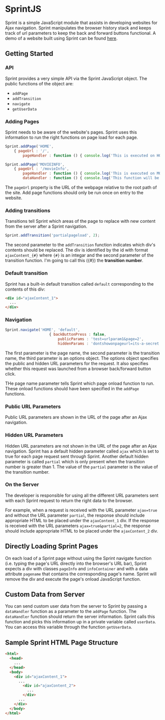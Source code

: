# SprintJS

Sprint is a simple JavaScript module that assists in developing websites for Ajax navigation. Sprint manipulates the browser history stack and keeps track of url parameters to keep the back and forward buttons functional. A demo of a website built using Sprint can be found [here](https://github.com/kevinpanxc/sprintjs-rails-demo).

## Getting Started

### API

Sprint provides a very simple API via the Sprint JavaScript object. The public functions of the object are:

* `addPage`
* `addTransition`
* `navigate`
* `getUserData`

### Adding Pages

Sprint needs to be aware of the website's pages. Sprint uses this information to run the right functions on page load for each page.

```js
Sprint.addPage('HOME',
	{ pageUrl : '/',
		pageHandler : function () { console.log('This is executed on HOME page load') } });

Sprint.addPage('MOVIEINFO',
	{ pageUrl : '/movieInfo',
		pageHandler : function () { console.log('This is executed on MOVIEINFO page load') }, 
		dataHandler : function () { console.log('This function will be explained later!') }});
```

The `pageUrl` property is the URL of the webpage relative to the root path of the site. Add page functions should only be run once on entry to the website.

### Adding transitions

Transitions tell Sprint which areas of the page to replace with new content from the server after a Sprint navigation.

```js
Sprint.addTransition('partialpageload', 2);
```

The second parameter to the `addTransition` function indicates which div's contents should be replaced. The div is identified by the id with format `ajaxContent_{#}` where `{#}` is an integar and the second parameter of the transition function. I'm going to call this ({#}) the **transition number**.

### Default transition

Sprint has a built-in default transition called `default` corresponding to the contents of this div:

```HTML
<div id="ajaxContent_1">
  ...
</div>
```

### Navigation

```js
Sprint.navigate('HOME', 'default',
					{ backButtonPress : false, 
						publicParams : 'test=urlparam1&page=2',
						hiddenParams : 'dontshowonpageurl=its-a-secret'});
```

The first parameter is the page name, the second parameter is the transition name, the third parameter is an options object. The options object specifies the public and hidden URL parameters for the request. It also specifies whether this request was launched from a browser back/forward button click.

THe page name parameter tells Sprint which page onload function to run. These onload functions should have been specified in the `addPage` functions.

### Public URL Parameters

Public URL parameters are shown in the URL of the page after an Ajax navigation.

### Hidden URL Parameters

Hidden URL parameters are not shown in the URL of the page after an Ajax navigation. Sprint has a default hidden parameter called `ajax` which is set to true for each page request sent through Sprint. Another default hidden parameter is called `partial` which is only present when the transition number is greater than 1. The value of the `partial` parameter is the value of the transition number.

### On the Server

The developer is responsible for using all the different URL parameters sent with each Sprint request to return the right data to the browser. 

For example, when a request is received with the URL parameter `ajax=true` and without the URL parameter `partial`, the response should include appropriate HTML to be placed under the `ajaxContent_1` div. If the response is received with the URL parameters `ajax=true&partial=2`, the response should include appropriate HTML to be placed under the `ajaxContent_2` div.

## Directly Loading Sprint Pages

On each load of a Sprint page without using the Sprint navigate function (i.e. typing the page's URL directly into the browser's URL bar), Sprint expects a div with classes `pageInfo` and `infoContainer` and with a data attribute `pagename` that contains the corresponding page's name. Sprint will remove the div and execute the page's onload JavaScript function.

## Custom Data from Server

You can send custom user data from the server to Sprint by passing a `dataHandler` function as a parameter to the `addPage` function. The `dataHandler` function should return the server information. Sprint calls this function and picks this information up in a private variable called `userData`. You can access this variable through the function `getUserData`.

## Sample Sprint HTML Page Structure

```HTML
<html>
  <head>
    ...
  </head>
  <body>
    <div id="ajaxContent_1">
      ...
        <div id="ajaxContent_2">
          ...
        </div>
      ...
    </div>
  </body>
</html>
```
